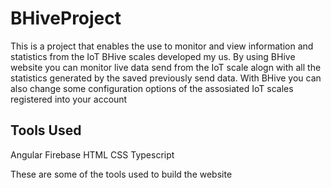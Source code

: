 # BHiveProject
This is a project that enables the use to monitor and view information and statistics from the IoT BHive scales developed my us.
By using BHive website you can monitor live data send from the IoT scale alogn with all the statistics generated by the saved previously send data. With BHive you can also change some configuration options of the assosiated IoT scales registered into your account

## Tools Used

Angular
Firebase
HTML
CSS
Typescript

These are some of the tools used to build the website
